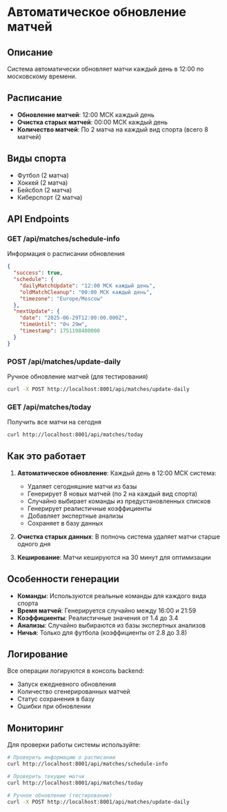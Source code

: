 # Автоматическое обновление матчей

## Описание
Система автоматически обновляет матчи каждый день в 12:00 по московскому времени.

## Расписание
- **Обновление матчей**: 12:00 МСК каждый день
- **Очистка старых матчей**: 00:00 МСК каждый день
- **Количество матчей**: По 2 матча на каждый вид спорта (всего 8 матчей)

## Виды спорта
- Футбол (2 матча)
- Хоккей (2 матча) 
- Бейсбол (2 матча)
- Киберспорт (2 матча)

## API Endpoints

### GET /api/matches/schedule-info
Информация о расписании обновления
```json
{
  "success": true,
  "schedule": {
    "dailyMatchUpdate": "12:00 МСК каждый день",
    "oldMatchCleanup": "00:00 МСК каждый день",
    "timezone": "Europe/Moscow"
  },
  "nextUpdate": {
    "date": "2025-06-29T12:00:00.000Z",
    "timeUntil": "0ч 29м",
    "timestamp": 1751198400000
  }
}
```

### POST /api/matches/update-daily
Ручное обновление матчей (для тестирования)
```bash
curl -X POST http://localhost:8001/api/matches/update-daily
```

### GET /api/matches/today
Получить все матчи на сегодня
```bash
curl http://localhost:8001/api/matches/today
```

## Как это работает

1. **Автоматическое обновление**: Каждый день в 12:00 МСК система:
   - Удаляет сегодняшние матчи из базы
   - Генерирует 8 новых матчей (по 2 на каждый вид спорта)
   - Случайно выбирает команды из предустановленных списков
   - Генерирует реалистичные коэффициенты
   - Добавляет экспертные анализы
   - Сохраняет в базу данных

2. **Очистка старых данных**: В полночь система удаляет матчи старше одного дня

3. **Кеширование**: Матчи кешируются на 30 минут для оптимизации

## Особенности генерации

- **Команды**: Используются реальные команды для каждого вида спорта
- **Время матчей**: Генерируется случайно между 16:00 и 21:59
- **Коэффициенты**: Реалистичные значения от 1.4 до 3.4
- **Анализы**: Случайно выбираются из базы экспертных анализов
- **Ничья**: Только для футбола (коэффициенты от 2.8 до 3.8)

## Логирование

Все операции логируются в консоль backend:
- Запуск ежедневного обновления
- Количество сгенерированных матчей
- Статус сохранения в базу
- Ошибки при обновлении

## Мониторинг

Для проверки работы системы используйте:
```bash
# Проверить информацию о расписании
curl http://localhost:8001/api/matches/schedule-info

# Проверить текущие матчи
curl http://localhost:8001/api/matches/today

# Ручное обновление (тестирование)
curl -X POST http://localhost:8001/api/matches/update-daily
```